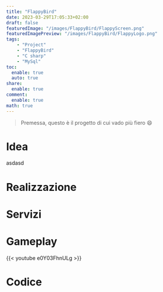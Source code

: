 ```yaml
---
title: "FlappyBird"
date: 2023-03-29T17:05:33+02:00
draft: false
featuredImage: "/images/FlappyBird/FlappyScreen.png"
featuredImagePreview: "/images/FlappyBird/FlappyLogo.png"
tags:
    - "Project"
    - "FlappyBird"
    - "C sharp"
    - "MySql"
toc:
  enable: true
  auto: true
share:
  enable: true
comment:
  enable: true
math: true
---
```

> Premessa, questo è il progetto di cui vado più fiero :smile:
# Idea
asdasd
# Realizzazione

# Servizi

# Gameplay

{{< youtube e0Y03FhnULg >}}

# Codice



